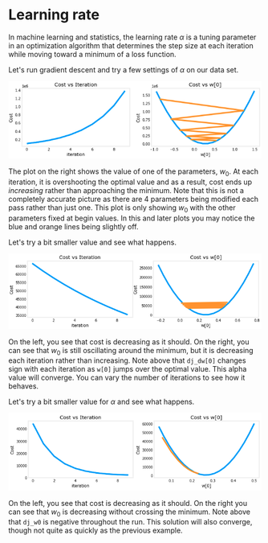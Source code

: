 # Learning rate 

In machine learning and statistics, the learning rate $\alpha$ is a tuning parameter in an optimization algorithm that determines the step size at each iteration while moving toward a minimum of a loss function.

Let's run gradient descent and try a few settings of $\alpha$ on our data set.

![big_learning_rate](./images/learning_rate_big.png)

The plot on the right shows the value of one of the parameters, $w_0$. At each iteration, it is overshooting the optimal value and as a result, cost ends up *increasing* rather than approaching the minimum. Note that this is not a completely accurate picture as there are 4 parameters being modified each pass rather than just one. This plot is only showing $w_0$ with the other parameters fixed at begin values. In this and later plots you may notice the blue and orange lines being slightly off.

Let's try a bit smaller value and see what happens.

![small_learning_rate](./images/learning_rate_small.png)

On the left, you see that cost is decreasing as it should. On the right, you can see that $w_0$ is still oscillating around the minimum, but it is decreasing each iteration rather than increasing. Note above that `dj_dw[0]` changes sign with each iteration as `w[0]` jumps over the optimal value.
This alpha value will converge. You can vary the number of iterations to see how it behaves.

Let's try a bit smaller value for $\alpha$ and see what happens.

![smaller_learning_rate](./images/learning_rate_smaller.png)

On the left, you see that cost is decreasing as it should. On the right you can see that $w_0$ is decreasing without crossing the minimum. Note above that `dj_w0` is negative throughout the run. This solution will also converge, though not quite as quickly as the previous example.
